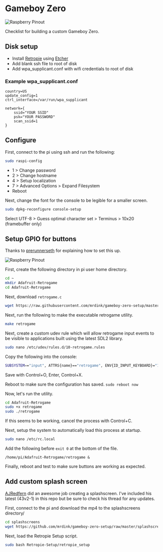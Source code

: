 # Gameboy Zero

![Raspberry Pinout](https://raw.githubusercontent.com/mrdink/gameboy-zero-setup/master/img/gameboy-zero.png "Gameboy Zero")

Checklist for building a custom Gameboy Zero.

## Disk setup

* Install [Retropie](https://retropie.org.uk/download/) using [Etcher](https://etcher.io/)
* Add blank ssh file to root of disk
* Add wpa_supplicant.conf with wifi credentials to root of disk

### Example wpa_supplicant.conf

```
country=US
update_config=1
ctrl_interface=/var/run/wpa_supplicant

network={
	ssid="YOUR SSID"
	psk="YOUR PASSWORD"
	scan_ssid=1
}
```

## Configure

First, connect to the pi using ssh and run the following:

```bash
sudo raspi-config
```

* 1 > Change password
* 2 > Change hostname
* 4 > Setup localization
* 7 > Advanced Options > Expand Filesystem
* Reboot

Next, change the font for the console to be legible for a smaller screen.

```bash
sudo dpkg-reconfigure console-setup
```

Select UTF-8 > Guess optimal character set > Terminus > 10x20 (framebuffer only)

## Setup GPIO for buttons

Thanks to [prerunnerseth](http://www.sudomod.com/forum/viewtopic.php?t=57) for explaining how to set this up.

![Raspberry Pinout](https://raw.githubusercontent.com/mrdink/gameboy-zero-setup/master/img/gpio-pinout.png "Raspberry Pinout")

First, create the following directory in pi user home directory.

```bash
cd ~
mkdir Adafruit-Retrogame
cd Adafruit-Retrogame
```

Next, download `retrogame.c`

```bash
wget https://raw.githubusercontent.com/mrdink/gameboy-zero-setup/master/retrogame.c
```

Next, run the following to make the executable retrogame utility.

```bash
make retrogame
```

Next, create a custom udev rule which will allow retrogame input events to be visible to applications built using the latest SDL2 library.

```bash
sudo nano /etc/udev/rules.d/10-retrogame.rules
```

Copy the following into the console:

```bash
SUBSYSTEM=="input", ATTRS{name}=="retrogame", ENV{ID_INPUT_KEYBOARD}="1"
```

Save with Control+O, Enter, Control+X.

Reboot to make sure the configuration has saved. `sudo reboot now`

Now, let's run the utility.

```bash
cd Adafruit-Retrogame
sudo +x retrogame
sudo ./retrogame
```

If this seems to be working, cancel the process with Control+C.

Next, setup the system to automatically load this process at startup.

```bash
sudo nano /etc/rc.local
```

Add the following before `exit 0` at the bottom of the file.

```
/home/pi/Adafruit-Retrogame/retrogame &
```

Finally, reboot and test to make sure buttons are working as expected.

## Add custom splash screen

[AJRedfern](http://www.sudomod.com/forum/viewtopic.php?f=42&t=1440) did an awesome job creating a splashscreen. I've included his latest (43v2-1) in this repo but be sure to check his thread for any updates.

First, connect to the pi and download the mp4 to the splashscreens directory/

```bash
cd splashscreens
wget https://github.com/mrdink/gameboy-zero-setup/raw/master/splashscreens/GBZ-Splash-Screen.mp4
```

Next, load the Retropie Setup script.

```bash
sudo bash Retropie-Setup/retropie_setup
```

